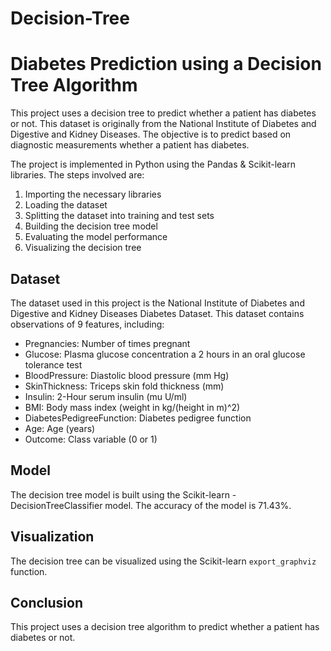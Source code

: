 # Decision-Tree

# Diabetes Prediction using a Decision Tree Algorithm

This project uses a decision tree 
to predict whether a patient has diabetes or not. This dataset is originally from the National Institute of Diabetes and Digestive and Kidney Diseases. The objective is to predict based on diagnostic measurements whether a patient has diabetes.

The project is implemented in Python using the Pandas & Scikit-learn libraries. The steps involved are:

1. Importing the necessary libraries
2. Loading the dataset
3. Splitting the dataset into training and test sets
4. Building the decision tree model
5. Evaluating the model performance
6. Visualizing the decision tree
   
## Dataset

The dataset used in this project is the National Institute of Diabetes and Digestive and Kidney Diseases Diabetes Dataset. This dataset contains observations of 9 features, including:

* Pregnancies: Number of times pregnant
* Glucose: Plasma glucose concentration a 2 hours in an oral glucose tolerance test
* BloodPressure: Diastolic blood pressure (mm Hg)
* SkinThickness: Triceps skin fold thickness (mm)
* Insulin: 2-Hour serum insulin (mu U/ml)
* BMI: Body mass index (weight in kg/(height in m)^2)
* DiabetesPedigreeFunction: Diabetes pedigree function
* Age: Age (years)
* Outcome: Class variable (0 or 1)

## Model

The decision tree model is built using the Scikit-learn - DecisionTreeClassifier model. The accuracy of the model is 71.43%.

## Visualization

The decision tree can be visualized using the Scikit-learn `export_graphviz` function.

## Conclusion

This project uses a decision tree algorithm to predict whether a patient has diabetes or not.
